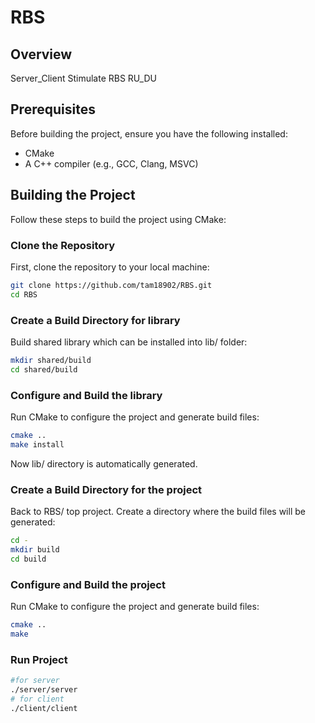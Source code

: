 # RBS

## Overview

Server_Client Stimulate RBS RU_DU

## Prerequisites

Before building the project, ensure you have the following installed:

- CMake
- A C++ compiler (e.g., GCC, Clang, MSVC)

## Building the Project

Follow these steps to build the project using CMake:

### Clone the Repository

First, clone the repository to your local machine:

```bash
git clone https://github.com/tam18902/RBS.git
cd RBS
```

### Create a Build Directory for library

Build shared library which can be installed into lib/ folder:
```bash
mkdir shared/build
cd shared/build
```
### Configure and Build the library

Run CMake to configure the project and generate build files:
```bash
cmake ..
make install
```
Now lib/ directory is automatically generated.

### Create a Build Directory for the project
Back to RBS/ top project. Create a directory where the build files will be generated:
```bash
cd -
mkdir build
cd build
```
### Configure and Build the project

Run CMake to configure the project and generate build files:
```bash
cmake ..
make
```

### Run Project
```bash
#for server
./server/server
# for client
./client/client
```